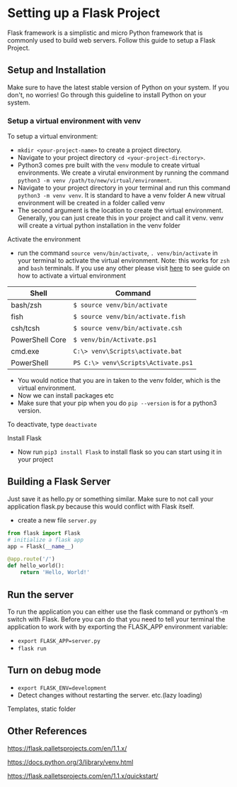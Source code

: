 # Setting up a Flask Project

Flask framework is a simplistic and micro Python framework that is commonly used to build web servers. Follow this guide to setup a Flask Project.

## Setup and Installation

Make sure to have the latest stable version of Python on your system. If you don't, no worries! Go through this guideline to install Python on your system.

### Setup a virtual environment with venv

To setup a virtual environment:

* `mkdir <your-project-name>` to create a project directory.
* Navigate to your project directory `cd <your-project-directory>`.
* Python3 comes pre built with the `venv` module to create virtual environments. We create a virutal environment by running the command `python3 -m venv /path/to/new/virtual/environment`.
* Navigate to your project directory in your terminal and run this command `python3 -m venv venv`. It is standard to have a venv folder
 A new vitrual environment will be created in a folder called venv
* The second argument is the location to create the virtual environment.
 Generally, you can just create this in your project and call it venv. venv will create a virtual python installation in the venv folder

Activate the environment

* run the command `source venv/bin/activate`, `. venv/bin/activate` in  your terminal to activate the virtual environment.
Note: this works for `zsh` and `bash` terminals. If you use any other please visit [here](https://docs.python.org/3/library/venv.html) to see guide on how to activate a virtual environment

| Shell    | Command |
| ----------- | ----------- |
| bash/zsh     | `$ source venv/bin/activate`|
|fish | `$ source venv/bin/activate.fish`|
|csh/tcsh| `$ source venv/bin/activate.csh`|
|PowerShell Core | `$ venv/bin/Activate.ps1`|
|cmd.exe | `C:\> venv\Scripts\activate.bat`|
|PowerShell | `PS C:\> venv\Scripts\Activate.ps1`|

* You would notice that you are in taken to the venv folder, which is the virtual environment.
* Now we can install packages etc
* Make sure that your pip when you do `pip --version` is for a python3 version.

To deactivate, type `deactivate`

Install Flask

* Now run `pip3 install Flask` to install flask so you can start using it in your project

## Building a Flask Server

Just save it as hello.py or something similar. Make sure to not call your application flask.py because this would conflict with Flask itself.

* create a new file `server.py`

```python
from flask import Flask
# initialize a flask app
app = Flask(__name__)

@app.route('/')
def hello_world():
    return 'Hello, World!'
```

## Run the server

To run the application you can either use the flask command or python’s -m switch with Flask. Before you can do that you need to tell your terminal the application to work with by exporting the FLASK_APP environment variable:

* `export FLASK_APP=server.py`
* `flask run`

## Turn on debug mode

* `export FLASK_ENV=development`
* Detect changes without restarting the server. etc.(lazy loading)

Templates, static folder

## Other References

<https://flask.palletsprojects.com/en/1.1.x/>

<https://docs.python.org/3/library/venv.html>

<https://flask.palletsprojects.com/en/1.1.x/quickstart/>